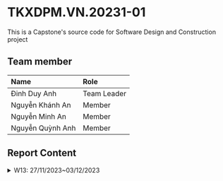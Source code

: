 # TKXDPM.VN.20231-01

This is a Capstone's source code for Software Design and Construction project

## Team member

| Name              | Role        |
| :---------------  | :---------- |
| Đinh Duy Anh      | Team Leader |
| Nguyễn Khánh An   | Member      |
| Nguyễn Minh An    | Member      |
| Nguyễn Quỳnh Anh  | Member      |

## Report Content

<details>
  <summary>W13: 27/11/2023~03/12/2023</summary>
<br>
<details>
<summary>Đinh Duy Anh</summary>
<br>
- Assigned tasks:
  - Check Coupling in SubSystem,utils,views

- Implementation details:
  - Pull Request(s): [Attach links to your pull requests here. You can attach multiple pull requests]()
</details>

<details>
<summary>Nguyễn Minh An</summary>
<br>

- Assigned tasks: add coupling for entity, controller and subsystem

- Implementation details:
  - Pull Request(s): https://github.com/duyanh20200013/TKXDPM.KHMT.20231-01/pull/2
  - Specific implementation details:
    - Describe specific in detail what you did last week
    - You can attach images if you want

</details>
---
